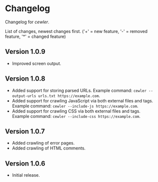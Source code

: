 # Changelog
Changelog for _cewler_.

List of changes, newest changes first.
('+' = new feature, '-' = removed feature, '*' = changed feature)

## Version 1.0.9
* Improved screen output.
## Version 1.0.8
+ Added support for storing parsed URLs. Example command: `cewler --output-urls urls.txt https://example.com`.
+ Added support for crawling JavaScript via both external files and tags. Example command: `cewler --include-js https://example.com`.
+ Added support for crawling CSS via both external files and tags. Example command: `cewler --include-css https://example.com`.
## Version 1.0.7
+ Added crawling of error pages.
+ Added crawling of HTML comments.
## Version 1.0.6
+ Initial release.
